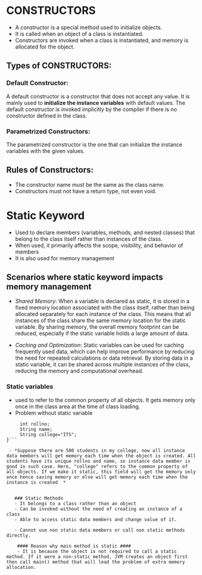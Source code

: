 # CONSTRUCTORS

- A constructor is a special method used to initialize objects.
- It is called when an object of a class is instantiated.
- Constructors are invoked when a class is instantiated, and memory is allocated for the object.

## Types of CONSTRUCTORS:

### Default Constructor:

A default constructor is a constructor that does not accept any value. It is mainly used to **initialize the instance variables** with default values. The default constructor is invoked implicitly by the compiler if there is no constructor defined in the class.

### Parametrized Constructors:

The parametrized constructor is the one that can initialize the instance variables with the given values.

## Rules of Constructors:

- The constructor name must be the same as the class name.
- Constructors must not have a return type, not even void.


# Static Keyword
 - Used to declare members (variables, methods, and nested classes) that belong to the class itself rather than instances of the class. 
 - When used, it primarily affects the scope, visibility, and behavior of members
 - It is also used for memory management
   
  ## Scenarios where static keyword impacts memory management
  - *Shared Memory*: When a variable is declared as static, it is stored in a fixed memory location associated with the class itself, rather than being allocated separately for each instance of the class. This means that all instances of the class share the same memory location for the static variable. By sharing memory, the overall memory footprint can be reduced, especially if the static variable holds a large amount of data.
    
  - *Caching and Optimization*: Static variables can be used for caching frequently used data, which can help improve performance by reducing the need for repeated calculations or data retrieval. By storing data in a static variable, it can be shared across multiple instances of the class, reducing the memory and computational overhead.


  ### Static variables
  - used to refer to the common property of all objects. It gets memory only once in the class area at the time of class loading.
  - Problem without static variable
```class Student{  
     int rollno;  
     String name;  
     String college="ITS";  
}```

 - *Suppose there are 500 students in my college, now all instance data members will get memory each time when the object is created. All students have its unique rollno and name, so instance data member is good in such case. Here, "college" refers to the common property of all objects. If we make it static, this field will get the memory only once hence saving memory or else will get memory each time when the instance is created  *


   ### Static Methods
   - It belongs to a class rather than an object
   - Can be invoked without the need of creating an instance of a class
   - Able to access static data members and change value of it.

   - Cannot use non static data members or call non static methods directly.
   
    #### Reason why main method is static ####
    - It is because the object is not required to call a static method. If it were a non-static method, JVM creates an object first then call main() method that will lead the problem of extra memory allocation.
